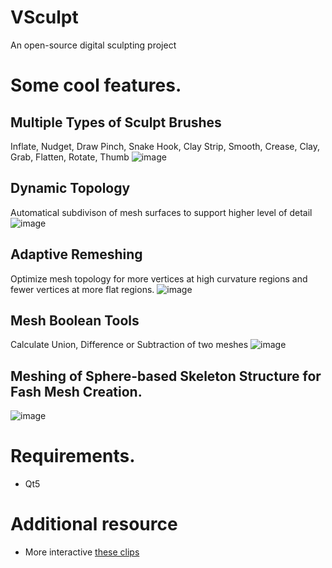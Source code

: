 # VSculpt
An open-source digital sculpting project

# Some cool features.

## Multiple Types of Sculpt Brushes
Inflate, Nudget, Draw Pinch, Snake Hook, Clay Strip, Smooth, Crease, Clay, Grab, Flatten, Rotate, Thumb
![image](https://user-images.githubusercontent.com/2276264/161384069-783d6944-72db-43cc-8015-c88440d917b8.png)

## Dynamic Topology
Automatical subdivison of mesh surfaces to support higher level of detail
![image](https://user-images.githubusercontent.com/2276264/161384161-9f46f399-7803-48f1-a81a-5a48252ae265.png)

## Adaptive Remeshing
Optimize mesh topology for more vertices at high curvature regions and fewer vertices at more flat regions.
![image](https://user-images.githubusercontent.com/2276264/161384303-660d9f11-26c2-4948-bccb-3ed4599526df.png)

## Mesh Boolean Tools
Calculate Union, Difference or Subtraction of two meshes
![image](https://user-images.githubusercontent.com/2276264/161384738-33079e96-5317-4bd1-b9d5-f311be2c6db2.png)

## Meshing of Sphere-based Skeleton Structure for Fash Mesh Creation.
![image](https://user-images.githubusercontent.com/2276264/161385212-279b7f05-74d0-4ecd-b94c-3bec8e98a10e.png)

# Requirements.
- Qt5

# Additional resource
- More interactive [these clips](https://www.youtube.com/playlist?list=PLkLcpRjubtMfBnvqnge646SncXCaHWqBJ)
